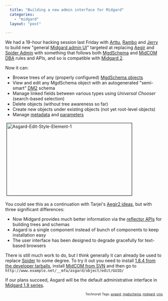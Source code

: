 ```yaml
---
  title: "Building a new admin interface for Midgard"
  categories: 
    - "midgard"
  layout: "post"

---
```

We had a 19-hour hacking session last Friday with <a href="http://www.kaktus.cc/">Arttu</a>, <a href="http://www.nemein.com/people/rambo/">Rambo</a> and <a href="http://protoblogr.net/">Jerry</a> to build new "general <a href="http://www.midgard-project.org/documentation/midgard-administration-interfaces/">Midgard admin UI</a>" targeted at replacing <a href="http://www.midgard-project.org/documentation/aegir">Aegir</a> and <a href="http://www.midgard-project.org/development/projects/spider/">Spider Admin</a> with something that follows both <a href="http://www.midgard-project.org/documentation/mgdschema/">MgdSchema</a> and <a href="http://www.midgard-project.org/documentation/midcom-dba/">MidCOM DBA</a> rules and APIs, and so is compatible with <a href="http://bergie.iki.fi/blog/midgard-2-time/">Midgard 2</a>.

Now it can:

<ul><li> Browse trees of any (properly configured) <a href="http://www.midgard-project.org/documentation/mgdschema-file/">MgdSchema objects</a></li><li> View and edit any MgdSchema object with an autogenerated "semi-smart" <a href="http://www.midgard-project.org/documentation/midcom-helper-datamanager2/">DM2</a> schema</li><li> Manage linked fields between various types using <em>Universal Chooser</em> (search-based selection)</li><li> Delete objects (without tree awareness so far)</li><li> Create new objects under existing objects (not yet root-level objects)</li><li> Manage <a href="http://www.midgard-project.org/documentation/mgdschema-metadata-object/">metadata</a> and <a href="http://www.midgard-project.org/documentation/reference-oop-methods-parameter/">parameters</a></li></ul><img src="https://s3.eu-central-1.amazonaws.com/bergie-iki-fi/asgard-edit-style-element-1.jpg" height="232" width="400" border="1" hspace="4" vspace="4" alt="Asgard-Edit-Style-Element-1" />

You could see this as a continuation with Tarjei's <a href="http://www.midgard-project.org/development/projects/aegir/development/next/roadmap/">Aegir2 ideas</a>, but with three significant differences:

<ul><li> Now Midgard provides much better information via the <a href="http://www.midgard-project.org/documentation/midgard_reflection_property.html">reflector APIs</a> for building trees and schemas</li><li> Asgard is a single component instead of bunch of components to keep installation easy</li><li>The user interface has been designed to degrade gracefully for text-based browsers</li></ul>There is still much work to do, but I think generally it can already be used to replace <a href="http://www.midgard-project.org/development/projects/spider/">Spider</a> to some degree. To try it out you need to install <a href="http://www.midgard-project.org/development/download/1-8-branch.html">1.8.4 from the developer tarballs</a>, install <a href="http://www.midgard-project.org/documentation/running-latest-midcom-from-subversion/">MidCOM from SVN</a> and then go to
<code>http://www.example.net/__mfa/asgard/object/edit/GUID/</code>

If our plans succeed, Asgard will be the default administrative interface in <a href="http://www.midgard-project.org/development/roadmap/1-9/">Midgard 1.9 series</a>.
<p style="text-align:right;font-size:10px;">Technorati Tags: <a href="http://www.technorati.com/tag/asgard" rel="tag">asgard</a>, <a href="http://www.technorati.com/tag/mgdschema" rel="tag">mgdschema</a>, <a href="http://www.technorati.com/tag/midgard" rel="tag">midgard</a>, <a href="http://www.technorati.com/tag/cms" rel="tag">cms</a></p>
